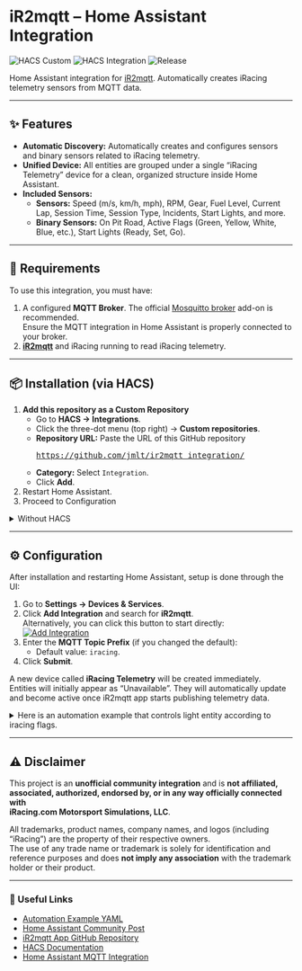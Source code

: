 # iR2mqtt – Home Assistant Integration

![HACS Custom](https://img.shields.io/badge/HACS-Custom-orange)
![HACS Integration](https://img.shields.io/badge/HACS-Integration-blue)
![Release](https://img.shields.io/github/v/release/jmlt/ir2mqtt_integration)

Home Assistant integration for [iR2mqtt](https://github.com/jmlt/ir2mqtt). Automatically creates iRacing telemetry sensors from MQTT data.

---

## ✨ Features

* **Automatic Discovery:** Automatically creates and configures sensors and binary sensors related to iRacing telemetry.  
* **Unified Device:** All entities are grouped under a single “iRacing Telemetry” device for a clean, organized structure inside Home Assistant.  
* **Included Sensors:**
  * **Sensors:** Speed (m/s, km/h, mph), RPM, Gear, Fuel Level, Current Lap, Session Time, Session Type, Incidents, Start Lights, and more.
  * **Binary Sensors:** On Pit Road, Active Flags (Green, Yellow, White, Blue, etc.), Start Lights (Ready, Set, Go).

---

## 🧩 Requirements

To use this integration, you must have:

1. A configured **MQTT Broker**. The official [Mosquitto broker](https://github.com/home-assistant/addons/tree/master/mosquitto) add-on is recommended.  
   Ensure the MQTT integration in Home Assistant is properly connected to your broker.  
2. **[iR2mqtt](https://github.com/jmlt/ir2mqtt)** and iRacing running to read iRacing telemetry.  

---

## 📦 Installation (via HACS)
 
1. **Add this repository as a Custom Repository**
   - Go to **HACS → Integrations**.
   - Click the three-dot menu (top right) → **Custom repositories**.
   - **Repository URL:** Paste the URL of this GitHub repository <pre>https://github.com/jmlt/ir2mqtt_integration/</pre>
   - **Category:** Select `Integration`.
   - Click **Add**.
2. Restart Home Assistant. 
3. Proceed to Configuration

<details>
<summary>Without HACS</summary>

1. Download the latest release of the iR2mqtt integration from [GitHub Releases)](https://github.com/jmlt/ir2mqtt_integration/releases).
2. Extract the downloaded files and place the ir2mqtt folder in your Home Assistant custom_components directory (usually located in the config/custom_components directory).
3. Restart your Home Assistant instance to load the new integration.
</details>

---

## ⚙️ Configuration

After installation and restarting Home Assistant, setup is done through the UI:

1. Go to **Settings → Devices & Services**.  
2. Click **Add Integration** and search for **iR2mqtt**.  
   Alternatively, you can click this button to start directly:  
   [![Add Integration](https://my.home-assistant.io/badges/config_flow_start.svg)](https://my.home-assistant.io/redirect/config_flow_start/?domain=ir2mqtt)
3. Enter the **MQTT Topic Prefix** (if you changed the default):
   * Default value: `iracing`.
4. Click **Submit**.

A new device called **iRacing Telemetry** will be created immediately.  
Entities will initially appear as “Unavailable”. They will automatically update and become active once iR2mqtt app starts publishing telemetry data.

<details>
<summary>Here is an automation example that controls light entity according to iracing flags.</summary>

```
alias: AUTO - iRacing v2
description: Control light enteties according to iR2mqtt flags with priority
triggers:
  - entity_id:
      - binary_sensor.iracing_telemetry_ir2mqtt_red_flag
      - binary_sensor.iracing_telemetry_ir2mqtt_black_flag
      - binary_sensor.iracing_telemetry_ir2mqtt_checkered_flag
      - binary_sensor.iracing_telemetry_ir2mqtt_caution_waving_flag
      - binary_sensor.iracing_telemetry_ir2mqtt_yellow_waving_flag
      - binary_sensor.iracing_telemetry_ir2mqtt_caution_flag
      - binary_sensor.iracing_telemetry_ir2mqtt_yellow_flag
      - binary_sensor.iracing_telemetry_ir2mqtt_debris_flag
      - binary_sensor.iracing_telemetry_ir2mqtt_blue_flag
      - binary_sensor.iracing_telemetry_ir2mqtt_white_flag
      - binary_sensor.iracing_telemetry_ir2mqtt_repair_flag
      - binary_sensor.iracing_telemetry_ir2mqtt_crossed_flag
      - binary_sensor.iracing_telemetry_ir2mqtt_on_pit_road
      - binary_sensor.iracing_telemetry_ir2mqtt_green_flag
    trigger: state
actions:
  - choose:
      - conditions:
          - condition: state
            entity_id: binary_sensor.iracing_telemetry_ir2mqtt_red_flag
            state: "on"
        sequence:
          - repeat:
              while:
                - condition: state
                  entity_id: binary_sensor.iracing_telemetry_ir2mqtt_red_flag
                  state: "on"
              sequence:
                - target:
                    entity_id: light.prateleiraescritorio
                  data:
                    rgb_color:
                      - 255
                      - 0
                      - 0
                    brightness_pct: 100
                  action: light.turn_on
                - delay:
                    milliseconds: 500
                - target:
                    entity_id: light.prateleiraescritorio
                  action: light.turn_off
                - delay:
                    milliseconds: 500
      - conditions:
          - condition: state
            entity_id: binary_sensor.iracing_telemetry_ir2mqtt_black_flag
            state: "on"
        sequence:
          - target:
              entity_id: light.prateleiraescritorio
            action: light.turn_off
      - conditions:
          - condition: state
            entity_id: binary_sensor.iracing_telemetry_ir2mqtt_checkered_flag
            state: "on"
        sequence:
          - target:
              entity_id: light.prateleiraescritorio
            data:
              rgb_color:
                - 255
                - 255
                - 255
              brightness_pct: 100
              effect: colorloop
            action: light.turn_on
      - conditions:
          - condition: state
            entity_id: binary_sensor.iracing_telemetry_ir2mqtt_caution_waving_flag
            state: "on"
        sequence:
          - target:
              entity_id: light.prateleiraescritorio
            data:
              rgb_color:
                - 255
                - 255
                - 0
              brightness_pct: 100
              effect: colorloop
            action: light.turn_on
      - conditions:
          - condition: state
            entity_id: binary_sensor.iracing_telemetry_ir2mqtt_yellow_waving_flag
            state: "on"
        sequence:
          - target:
              entity_id: light.prateleiraescritorio
            data:
              rgb_color:
                - 255
                - 255
                - 0
              brightness_pct: 100
              flash: short
            action: light.turn_on
      - conditions:
          - condition: state
            entity_id: binary_sensor.iracing_telemetry_ir2mqtt_caution_flag
            state: "on"
        sequence:
          - target:
              entity_id: light.prateleiraescritorio
            data:
              rgb_color:
                - 255
                - 255
                - 0
              brightness_pct: 100
            action: light.turn_on
      - conditions:
          - condition: state
            entity_id: binary_sensor.iracing_telemetry_ir2mqtt_yellow_flag
            state: "on"
        sequence:
          - target:
              entity_id: light.prateleiraescritorio
            data:
              rgb_color:
                - 255
                - 255
                - 0
              brightness_pct: 100
            action: light.turn_on
      - conditions:
          - condition: state
            entity_id: binary_sensor.iracing_telemetry_ir2mqtt_debris_flag
            state: "on"
        sequence:
          - target:
              entity_id: light.prateleiraescritorio
            data:
              rgb_color:
                - 255
                - 165
                - 0
              brightness_pct: 100
            action: light.turn_on
      - conditions:
          - condition: state
            entity_id: binary_sensor.iracing_telemetry_ir2mqtt_blue_flag
            state: "on"
        sequence:
          - target:
              entity_id: light.prateleiraescritorio
            data:
              rgb_color:
                - 0
                - 0
                - 255
              brightness_pct: 100
            action: light.turn_on
      - conditions:
          - condition: state
            entity_id: binary_sensor.iracing_telemetry_ir2mqtt_white_flag
            state: "on"
        sequence:
          - target:
              entity_id: light.prateleiraescritorio
            data:
              rgb_color:
                - 255
                - 255
                - 255
              brightness_pct: 100
            action: light.turn_on
      - conditions:
          - condition: state
            entity_id: binary_sensor.iracing_telemetry_ir2mqtt_repair_flag
            state: "on"
        sequence:
          - target:
              entity_id: light.prateleiraescritorio
            data:
              rgb_color:
                - 255
                - 140
                - 0
              brightness_pct: 100
            action: light.turn_on
      - conditions:
          - condition: state
            entity_id: binary_sensor.iracing_telemetry_ir2mqtt_crossed_flag
            state: "on"
        sequence:
          - target:
              entity_id: light.prateleiraescritorio
            data:
              rgb_color:
                - 255
                - 165
                - 0
              brightness_pct: 100
              effect: colorloop
            action: light.turn_on
      - conditions:
          - condition: state
            entity_id: binary_sensor.iracing_telemetry_ir2mqtt_on_pit_road
            state: "on"
        sequence:
          - repeat:
              while:
                - condition: state
                  entity_id: binary_sensor.iracing_telemetry_ir2mqtt_on_pit_road
                  state: "on"
              sequence:
                - target:
                    entity_id: light.prateleiraescritorio
                  data:
                    rgb_color:
                      - 0
                      - 255
                      - 255
                    brightness_pct: 100
                  action: light.turn_on
                - delay:
                    milliseconds: 500
                - target:
                    entity_id: light.prateleiraescritorio
                  action: light.turn_off
                - delay:
                    milliseconds: 500
      - conditions:
          - condition: state
            entity_id: binary_sensor.iracing_telemetry_ir2mqtt_green_flag
            state: "on"
        sequence:
          - repeat:
              while:
                - condition: state
                  entity_id: binary_sensor.iracing_telemetry_ir2mqtt_green_flag
                  state: "on"
              sequence:
                - target:
                    entity_id: light.prateleiraescritorio
                  data:
                    rgb_color:
                      - 0
                      - 255
                      - 0
                    brightness_pct: 100
                  action: light.turn_on
                - delay:
                    milliseconds: 500
                - target:
                    entity_id: light.prateleiraescritorio
                  action: light.turn_off
                - delay:
                    milliseconds: 500
    default:
      - target:
          entity_id: light.prateleiraescritorio
        action: light.turn_off
mode: restart

```
</details>

---

## ⚠️ Disclaimer

This project is an **unofficial community integration** and is **not affiliated, associated, authorized, endorsed by, or in any way officially connected with**  
**iRacing.com Motorsport Simulations, LLC**.

All trademarks, product names, company names, and logos (including “iRacing”) are the property of their respective owners.  
The use of any trade name or trademark is solely for identification and reference purposes and does **not imply any association** with the trademark holder or their product.

---

### 🏁 Useful Links
- [Automation Example YAML](https://github.com/jmlt/ir2mqtt/blob/main/Guides/yaml/automation-example.yaml)
- [Home Assistant Community Post](https://community.home-assistant.io/t/ir2mqtt-bring-iracing-live-telemetry-to-home-assistant/901589)
- [iR2mqtt App GitHub Repository](https://github.com/jmlt/ir2mqtt)
- [HACS Documentation](https://hacs.xyz/docs/use)  
- [Home Assistant MQTT Integration](https://www.home-assistant.io/integrations/mqtt/)  
